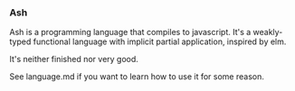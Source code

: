### Ash

Ash is a programming language that compiles to javascript. It's a weakly-typed functional language with implicit partial application, inspired by elm.

It's neither finished nor very good.

See language.md if you want to learn how to use it for some reason.
